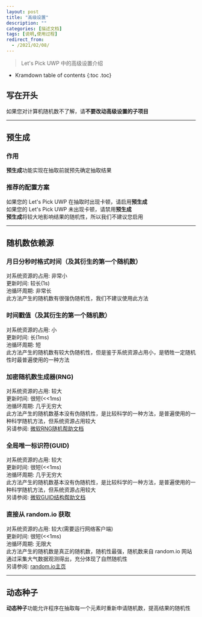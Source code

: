 ```yaml
---
layout: post
title: "高级设置"
description: ""
categories: [描述文档]
tags: [说明,使用过程]
redirect_from:
  - /2021/02/08/
---
```


> Let's Pick UWP 中的高级设置介绍

* Kramdown table of contents
{:toc .toc}

## 写在开头
如果您对计算机随机数不了解，请**不要改动高级设置的子项目**<br/>

---

## 预生成
### 作用
**预生成**功能实现在抽取前就预先确定抽取结果<br/>

### 推荐的配置方案
如果您的 Let's Pick UWP 在抽取时出现卡顿，请启用**预生成**<br/>
如果您的 Let's Pick UWP 未出现卡顿，请禁用**预生成**<br/>
**预生成**将较大地影响结果的随机性，所以我们不建议您启用<br/>

---

## 随机数依赖源
### 月日分秒时格式时间（及其衍生的第一个随机数）
对系统资源的占用: 非常小<br/>
更新时间: 较长(1s)<br/>
池循环周期: 非常长<br/>
此方法产生的随机数有很强伪随机性，我们不建议使用此方法<br/>

### 时间戳值（及其衍生的第一个随机数）
对系统资源的占用: 小<br/>
更新时间: 长(1ms)<br/>
池循环周期: 短<br/>
此方法产生的随机数有较大伪随机性，但是鉴于系统资源占用小，是牺牲一定随机性时最普遍使用的一种方法<br/>

### 加密随机数生成器(RNG)
对系统资源的占用: 较大<br/>
更新时间: 很短(<<1ms)<br/>
池循环周期: 几乎无穷大<br/>
此方法产生的随机数基本没有伪随机性，是比较科学的一种方法，是普遍使用的一种科学随机方法，但系统资源占用较大<br/>
另请参阅: [微软RNG随机帮助文档](https://docs.microsoft.com/zh-cn/dotnet/api/system.security.cryptography.rngcryptoserviceprovider?view=net-5.0)<br/>

### 全局唯一标识符(GUID)
对系统资源的占用: 较大<br/>
更新时间: 很短(<<1ms)<br/>
池循环周期: 几乎无穷大<br/>
此方法产生的随机数基本没有伪随机性，是比较科学的一种方法，是普遍使用的一种科学随机方法，但系统资源占用较大<br/>
另请参阅: [微软GUID结构帮助文档](https://docs.microsoft.com/zh-cn/dotnet/api/system.guid?view=net-5.0)<br/>

### 直接从 random.io 获取
对系统资源的占用: 较大(需要运行网络客户端)<br/>
更新时间: 很短(<<1ms)<br/>
池循环周期: 无限大<br/>
此方法产生的随机数是真正的随机数，随机性最强，随机数来自 random.io 网站通过采集大气数据观测得出，充分体现了自然随机性<br/>
另请参阅: [random.io主页](https://wwww.random.io)<br/>

---

## 动态种子
**动态种子**功能允许程序在抽取每一个元素时重新申请随机数，提高结果的随机性<br/>
